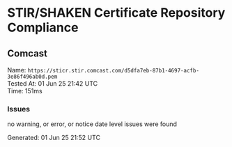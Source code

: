 # STIR/SHAKEN Certificate Repository Compliance

## Comcast

Name: `https://sticr.stir.comcast.com/d5dfa7eb-87b1-4697-acfb-3e86f496ab0d.pem`\
Tested At: 01 Jun 25 21:42 UTC\
Time: 151ms

### Issues

no warning, or error, or notice date level issues were found

Generated: 01 Jun 25 21:52 UTC
